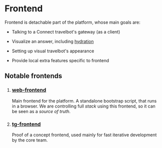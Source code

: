 # Frontend

Frontend is detachable part of the platform, whose main goals are:

- Talking to a Connect travelbot's gateway (as a client)

- Visualize an answer, including [hydration](/docs/concept-design/hydration.md)

- Setting up visual travelbot's appearance

- Provide local extra features specific to frontend

## Notable frontends

1. ### [web-frontend](https://github.com/seven-1-travelbot/web-frontend)

   Main frontend for the platform. A standalone bootstrap script, that runs in a browser.
   We are controlling full _stack_ using this frontend, so it can be seen as a _source of truth_.

2. ### [tg-frontend](https://github.com/seven-1-travelbot/tg-frontend)

   Proof of a concept frontend, used mainly for fast iterative development by the core team.
